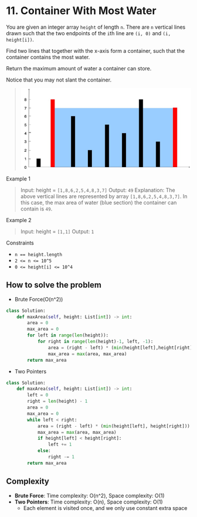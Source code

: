 # 11. Container With Most Water
<Badge type="warning" text="Medium" />[<Badge type="info" text="LeetCode" />](https://leetcode.com/problems/container-with-most-water/)

You are given an integer array `height` of length `n`. There are `n` vertical lines drawn such that the two endpoints of the `i`th line are `(i, 0)` and `(i, height[i])`.

Find two lines that together with the x-axis form a container, such that the container contains the most water.

Return the maximum amount of water a container can store.

Notice that you may not slant the container.

> ![11. Container With Most Water](../../images/11.jpg)


Example 1
> Input: height = `[1,8,6,2,5,4,8,3,7]`
> Output: `49`
> Explanation: The above vertical lines are represented by array `[1,8,6,2,5,4,8,3,7]`. In this case, the max area of water (blue section) the container can contain is `49`.

Example 2
> Input: height = `[1,1]`
> Output: `1`
 

Constraints
- `n == height.length`
- `2 <= n <= 10^5`
- `0 <= height[i] <= 10^4`


## How to solve the problem

- Brute Force(O(n^2))

```python
class Solution:
    def maxArea(self, height: List[int]) -> int:
        area = 0
        max_area = 0
        for left in range(len(height)):
            for right in range(len(height)-1, left, -1):
                area = (right - left) * (min(height[left],height[right]))
                max_area = max(area, max_area)
        return max_area
```
- Two Pointers

```python
class Solution:
    def maxArea(self, height: List[int]) -> int:
        left = 0
        right = len(height) - 1
        area = 0
        max_area = 0
        while left < right:
            area = (right - left) * (min(height[left], height[right]))
            max_area = max(area, max_area)
            if height[left] < height[right]:
                left += 1
            else:
                right -= 1
        return max_area
```
## Complexity
- **Brute Force**: Time complexity: O(n^2), Space complexity: O(1)
- **Two Pointers**: Time complexity: O(n), Space complexity: O(1)
  - Each element is visited once, and we only use constant extra space